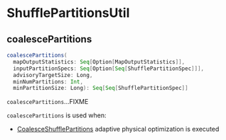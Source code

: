 # ShufflePartitionsUtil

## <span id="coalescePartitions"> coalescePartitions

```scala
coalescePartitions(
  mapOutputStatistics: Seq[Option[MapOutputStatistics]],
  inputPartitionSpecs: Seq[Option[Seq[ShufflePartitionSpec]]],
  advisoryTargetSize: Long,
  minNumPartitions: Int,
  minPartitionSize: Long): Seq[Seq[ShufflePartitionSpec]]
```

`coalescePartitions`...FIXME

`coalescePartitions` is used when:

* [CoalesceShufflePartitions](../physical-optimizations/CoalesceShufflePartitions.md) adaptive physical optimization is executed
